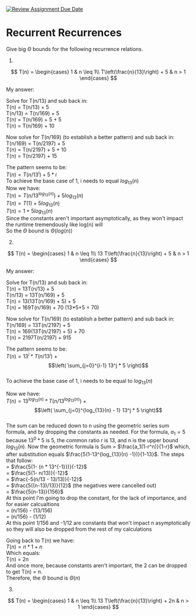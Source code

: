 [![Review Assignment Due Date](https://classroom.github.com/assets/deadline-readme-button-24ddc0f5d75046c5622901739e7c5dd533143b0c8e959d652212380cedb1ea36.svg)](https://classroom.github.com/a/8KYthzwp)
# Recurrent Recurrences

Give big $\Theta$ bounds for the following recurrence relations.

1.
$$ T(n) =
    \begin{cases}
        1 & n \leq 1\\
        T\left(\frac{n}{13}\right) + 5 & n > 1
    \end{cases}
$$

My answer: 

Solve for T(n/13) and sub back in: <br>
T(n) = T(n/13) + 5 <br>
T(n/13) = T(n/169) + 5 <br>
T(n) = T(n/169) + 5 + 5 <br>
T(n) = T(n/169) + 10 <br>

Now solve for T(n/169) (to establish a better pattern) and sub back in: <br>
T(n/169) = T(n/2197) + 5 <br>
T(n) = T(n/2197) + 5 + 10 <br>
T(n) = T(n/2197) + 15 <br>

The pattern seems to be: <br>
$T(n) = T(n/13^i) + 5 * i$ <br> 
To achieve the base case of 1, i needs to equal $log_13(n)$ <br>
Now we have: <br>
$T(n) = T(n/13^{log_{13}(n)}) + 5log_{13}(n)$ <br>
$T(n) = T(1) + 5log_{13}(n)$ <br>
$T(n) = 1 + 5log_{13}(n)$ <br>
Since the constants aren't important asymptotically, as they won't impact the runtime tremendously like log(n) will <br>
So the $\Theta$ bound is $\Theta(log(n))$

2.
$$ T(n) =
    \begin{cases}
        1 & n \leq 1\\
        13 T\left(\frac{n}{13}\right) + 5 & n > 1
    \end{cases}
$$

My answer: 

Solve for T(n/13) and sub back in: <br>
T(n) = 13T(n/13) + 5 <br>
T(n/13) = 13T(n/169) + 5 <br>
T(n) = 13(13T(n/169) + 5) + 5 <br>
T(n) = 169T(n/169) + 70 (13*5+5 = 70) <br>

Now solve for T(n/169) (to establish a better pattern) and sub back in: <br>
T(n/169) = 13T(n/2197) + 5 <br>
T(n) = 169(13T(n/2197) + 5) + 70 <br>
T(n) = 2197T(n/2197) + 915 <br>

The pattern seems to be: <br>
$T(n) = 13^i * T(n/13^i)$ + $$\left( \sum_{j=0}^{i-1} 13^j * 5 \right)$$ <br>
To achieve the base case of 1, i needs to be equal to $log_{13}(n)$ <br>

Now we have:  <br>
$T(n) = 13^{log_{13}(n)} * T(n/13^{log_{13}(n)})$ + $$\left( \sum_{j=0}^{log_{13}(n) - 1} 13^j * 5 \right)$$ <br>
The sum can be reduced down to n using the geometric series sum formula, and by dropping the constants as needed. For the formula, $a_1 = 5$ because $13^0 * 5$ is 5, the common ratio r is 13, and n is the upper bound $log_{13}(n)$. Now the geometric formula is Sum = $\frac{a_1(1-r^n)}{1-r}$ which, after substitution equals $\frac{5(1-13^{log_{13}(n) -1})}{1-13}$. 
The steps that follow: <br>
= $\frac{5(1- (n * 13^{-1}})}{-12}$ <br>
= $\frac{5(1- n/13)}{-12}$ <br>
= $\frac{-5(n/13 - 13/13)}{-12}$ <br>
= $\frac{5((n-13)/13)}{12}$ (the negatives were cancelled out) <br>
= $\frac{5(n-13)}{156}$ <br>
At this point I'm going to drop the constant, for the lack of importance, and for easier calcualtions <br>
= (n/156) - (13/156) <br>
= (n/156) - (1/12) <br>
At this point 1/156 and -1/12 are constants that won't impact n asymptotically so they will also be dropped from the rest of my calculations <br>

Going back to T(n) we have: <br>
$T(n) = n * 1 + n$ <br>
Which equals: <br>
T(n) = 2n <br>
And once more, because constants aren't important, the 2 can be dropped to get T(n) = n. <br>
Therefore, the $\Theta$ bound is $\Theta(n)$

3.
$$ T(n) =
    \begin{cases}
        1 & n \leq 1\\
        13 T\left(\frac{n}{13}\right) + 2n & n > 1
    \end{cases}
$$
